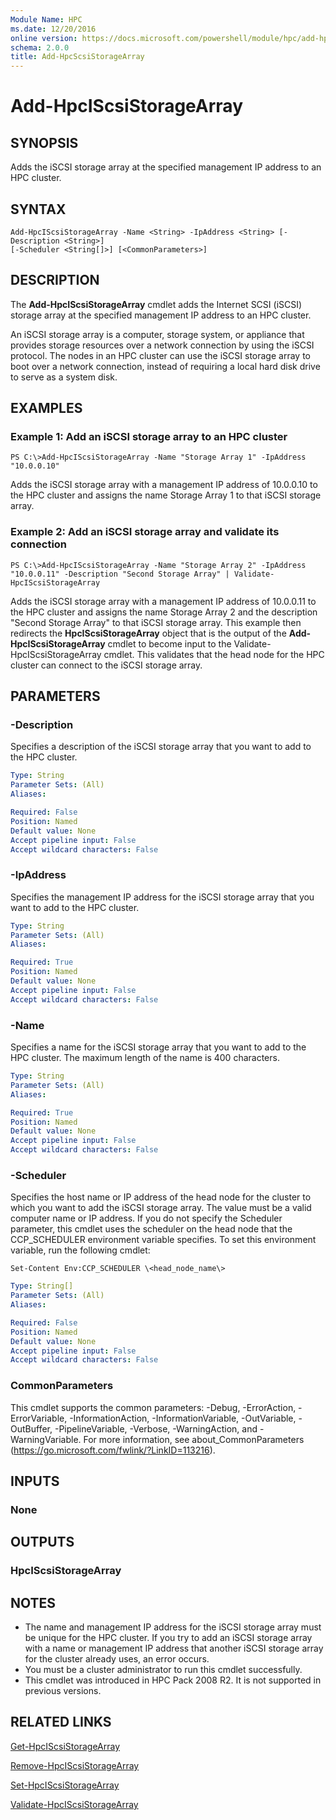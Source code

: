 ```yaml
---
Module Name: HPC
ms.date: 12/20/2016
online version: https://docs.microsoft.com/powershell/module/hpc/add-hpciscsistoragearray?view=windowsserver2012r2-ps&wt.mc_id=ps-gethelp
schema: 2.0.0
title: Add-HpcScsiStorageArray
---
```


# Add-HpcIScsiStorageArray

## SYNOPSIS
Adds the iSCSI storage array at the specified management IP address to an HPC cluster.

## SYNTAX

```
Add-HpcIScsiStorageArray -Name <String> -IpAddress <String> [-Description <String>]
[-Scheduler <String[]>] [<CommonParameters>]
```

## DESCRIPTION
The **Add-HpcIScsiStorageArray** cmdlet adds the Internet SCSI (iSCSI) storage array at the specified management IP address to an HPC cluster.

An iSCSI storage array is a computer, storage system, or appliance that provides storage resources over a network connection by using the iSCSI protocol.
The nodes in an HPC cluster can use the iSCSI storage array to boot over a network connection, instead of requiring a local hard disk drive to serve as a system disk.

## EXAMPLES

### Example 1: Add an iSCSI storage array to an HPC cluster
```
PS C:\>Add-HpcIScsiStorageArray -Name "Storage Array 1" -IpAddress "10.0.0.10"
```

Adds the iSCSI storage array with a management IP address of 10.0.0.10 to the HPC cluster and assigns the name Storage Array 1 to that iSCSI storage array.

### Example 2: Add an iSCSI storage array and validate its connection
```
PS C:\>Add-HpcIScsiStorageArray -Name "Storage Array 2" -IpAddress "10.0.0.11" -Description "Second Storage Array" | Validate-HpcIScsiStorageArray
```

Adds the iSCSI storage array with a management IP address of 10.0.0.11 to the HPC cluster and assigns the name Storage Array 2 and the description "Second Storage Array" to that iSCSI storage array.
This example then redirects the **HpcIScsiStorageArray** object that is the output of the **Add-HpcIScsiStorageArray** cmdlet to become input to the Validate-HpcIScsiStorageArray cmdlet.
This validates that the head node for the HPC cluster can connect to the iSCSI storage array.

## PARAMETERS

### -Description
Specifies a description of the iSCSI storage array that you want to add to the HPC cluster.

```yaml
Type: String
Parameter Sets: (All)
Aliases:

Required: False
Position: Named
Default value: None
Accept pipeline input: False
Accept wildcard characters: False
```

### -IpAddress
Specifies the management IP address for the iSCSI storage array that you want to add to the HPC cluster.

```yaml
Type: String
Parameter Sets: (All)
Aliases:

Required: True
Position: Named
Default value: None
Accept pipeline input: False
Accept wildcard characters: False
```

### -Name
Specifies a name for the iSCSI storage array that you want to add to the HPC cluster.
The maximum length of the name is 400 characters.

```yaml
Type: String
Parameter Sets: (All)
Aliases:

Required: True
Position: Named
Default value: None
Accept pipeline input: False
Accept wildcard characters: False
```

### -Scheduler
Specifies the host name or IP address of the head node for the cluster to which you want to add the iSCSI storage array.
The value must be a valid computer name or IP address.
If you do not specify the Scheduler parameter, this cmdlet uses the scheduler on the head node that the CCP_SCHEDULER environment variable specifies.
To set this environment variable, run the following cmdlet:

`Set-Content Env:CCP_SCHEDULER \<head_node_name\>`

```yaml
Type: String[]
Parameter Sets: (All)
Aliases:

Required: False
Position: Named
Default value: None
Accept pipeline input: False
Accept wildcard characters: False
```

### CommonParameters
This cmdlet supports the common parameters: -Debug, -ErrorAction, -ErrorVariable, -InformationAction, -InformationVariable, -OutVariable, -OutBuffer, -PipelineVariable, -Verbose, -WarningAction, and -WarningVariable. For more information, see about_CommonParameters (https://go.microsoft.com/fwlink/?LinkID=113216).

## INPUTS

### None

## OUTPUTS

### HpcIScsiStorageArray

## NOTES
* The name and management IP address for the iSCSI storage array must be unique for the HPC cluster. If you try to add an iSCSI storage array with a name or management IP address that another iSCSI storage array for the cluster already uses, an error occurs.
* You must be a cluster administrator to run this cmdlet successfully.
* This cmdlet was introduced in HPC Pack 2008 R2. It is not supported in previous versions.

## RELATED LINKS

[Get-HpcIScsiStorageArray](./Get-HpcIScsiStorageArray.md)

[Remove-HpcIScsiStorageArray](./Remove-HpcIScsiStorageArray.md)

[Set-HpcIScsiStorageArray](./Set-HpcIScsiStorageArray.md)

[Validate-HpcIScsiStorageArray](./Validate-HpcIScsiStorageArray.md)
